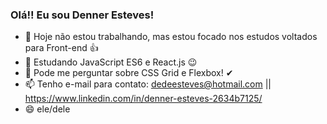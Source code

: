 ### Olá!! Eu sou Denner Esteves!

- 🔭 Hoje não estou trabalhando, mas estou focado nos estudos voltados para Front-end 👍
- 🌱 Estudando JavaScript ES6 e React.js 😉
- 💬 Pode me perguntar sobre CSS Grid e Flexbox! ✔
- 📫 Tenho e-mail para contato: dedeesteves@hotmail.com || https://www.linkedin.com/in/denner-esteves-2634b7125/
- 😄 ele/dele


